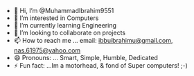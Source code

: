 - 👋 Hi, I’m @MuhammadIbrahim9551
- 👀 I’m interested in Computers
- 🌱 I’m currently learning Engineering
- 💞️ I’m looking to collaborate on projects
- 📫 How to reach me ... email: ibbuibrahimu@gmail.com, nas.61975@yahoo.com
- 😄 Pronouns: ... Smart, Simple, Humble, Dedicated
- ⚡ Fun fact: ...Im a motorhead, & fond of Super computers! ;-)

<!---
MuhammadIbrahim9551/MuhammadIbrahim9551 is a ✨ special ✨ repository because its `README.md` (this file) appears on your GitHub profile.
You can click the Preview link to take a look at your changes.
--->
